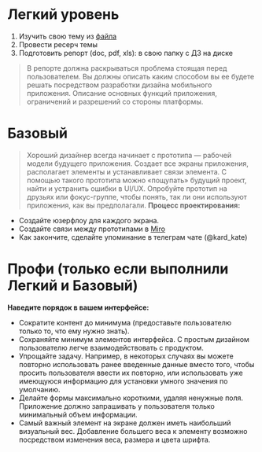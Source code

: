 # Легкий уровень
1. Изучить свою тему из [файла](https://docs.google.com/spreadsheets/d/1nA0fU5fuOtIl_wS3MUbzfNDzSSssfIl7moUym8a46NM/edit?usp=sharing) 
2. Провести ресерч темы
3. Подготовить репорт (doc, pdf, xls): в свою папку с ДЗ на диске 
> В репорте должна раскрываться проблема стоящая перед пользователем. 
Вы должны описать каким способом вы ее будете решать посредством разработки дизайна мобильного приложения. Описание основных функций приложения, ограничений и разрешений со стороны платформы.

# Базовый
> Хороший дизайнер всегда начинает с прототипа — рабочей модели будущего приложения. Создает все экраны приложения, располагает элементы и устанавливает связи элемента. С помощью такого прототипа можно «пощупать» будущий проект, найти и устранить ошибки в UI/UX. Опробуйте прототип на друзьях или фокус-группе, чтобы понять, так ли они используют приложения, как вы предполагали.
**Процесс проектирования:**
- Создайте юзерфлоу для каждого экрана.
- Создайте связи между прототипами в [Miro](https://miro.com/app/dashboard/)
- Как закончите, сделайте упоминание в телеграм чате (@kard_kate)

# Профи (только если выполнили Легкий и Базовый)
**Наведите порядок в вашем интерфейсе:**
- Сократите контент до минимума (предоставьте пользователю только то, что ему нужно знать).
- Сохраняйте минимум элементов интерфейса. С простым дизайном пользователю легче взаимодействовать с продуктом.
- Упрощайте задачу. Например, в некоторых случаях вы можете повторно использовать ранее введенные данные вместо того, чтобы просить пользователя ввести их повторно, или использовать уже имеющуюся информацию для установки умного значения по умолчанию.
- Делайте формы максимально короткими, удаляя ненужные поля. Приложение должно запрашивать у пользователя только минимальный объем информации.
- Самый важный элемент на экране должен иметь наибольший визуальный вес. Добавление большего веса к элементу возможно посредством изменения веса, размера и цвета шрифта.
